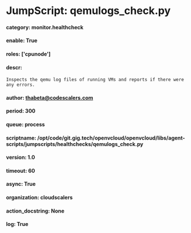 
# JumpScript: qemulogs_check.py
        
#### category: monitor.healthcheck
#### enable: True
#### roles: ['cpunode']
#### descr: 
```
Inspects the qemu log files of running VMs and reports if there were any errors.

```
#### author: thabeta@codescalers.com
#### period: 300
#### queue: process
#### scriptname: /opt/code/git.gig.tech/openvcloud/openvcloud/libs/agent-scripts/jumpscripts/healthchecks/qemulogs_check.py
#### version: 1.0
#### timeout: 60
#### async: True
#### organization: cloudscalers
#### action_docstring: None
#### log: True